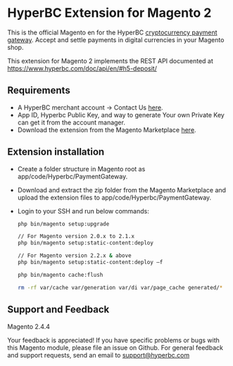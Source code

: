 # HyperBC Extension for Magento 2

This is the official Magento en for the HyperBC [cryptocurrency payment gateway](https://www.hyperbc.com/). Accept and settle payments in digital currencies in your Magento shop.

This extension for Magento 2 implements the REST API documented at https://www.hyperbc.com/doc/api/en/#h5-deposit/

## Requirements

* A HyperBC merchant account -> Contact Us [here](https://www.hyperbc.com/).
* App ID, Hyperbc Public Key, and way to generate Your own Private Key can get it from the account manager.
* Download the extension from the Magento Marketplace [here](https://marketplace.magento.com/hyperbc-paymentgateway.html).


## Extension installation

* Create a folder structure in Magento root as app/code/Hyperbc/PaymentGateway.
* Download and extract the zip folder from the Magento Marketplace and upload the extension files to app/code/Hyperbc/PaymentGateway.
* Login to your SSH and run below commands:

    ```bash
    php bin/magento setup:upgrade
  
    // For Magento version 2.0.x to 2.1.x
    php bin/magento setup:static-content:deploy
  
    // For Magento version 2.2.x & above
    php bin/magento setup:static-content:deploy –f
   
    php bin/magento cache:flush
    
    rm -rf var/cache var/generation var/di var/page_cache generated/*
  
    ```

Support and Feedback
--------------------
Magento 2.4.4

Your feedback is appreciated! If you have specific problems or bugs with this Magento module, please file an issue on Github. For general feedback and support requests, send an email to support@hyperbc.com
